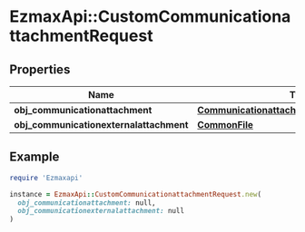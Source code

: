 # EzmaxApi::CustomCommunicationattachmentRequest

## Properties

| Name | Type | Description | Notes |
| ---- | ---- | ----------- | ----- |
| **obj_communicationattachment** | [**CommunicationattachmentRequestCompound**](CommunicationattachmentRequestCompound.md) |  | [optional] |
| **obj_communicationexternalattachment** | [**CommonFile**](CommonFile.md) |  | [optional] |

## Example

```ruby
require 'Ezmaxapi'

instance = EzmaxApi::CustomCommunicationattachmentRequest.new(
  obj_communicationattachment: null,
  obj_communicationexternalattachment: null
)
```

